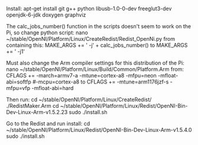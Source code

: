 Install:
apt-get install git g++ python libusb-1.0-0-dev freeglut3-dev openjdk-6-jdk doxygen graphviz

The calc_jobs_number() function in the scripts doesn't seem to work on the Pi, so change python script:
nano ~/stable/OpenNI/Platform/Linux/CreateRedist/Redist_OpenNi.py
from containing this: 
MAKE_ARGS += ' -j' + calc_jobs_number()
to 
MAKE_ARGS += ' -j1'

Must also change the Arm compiler settings for this distribution of the Pi:
nano ~/stable/OpenNI/Platform/Linux/Build/Common/Platform.Arm
from:
CFLAGS += -march=armv7-a -mtune=cortex-a8 -mfpu=neon -mfloat-abi=softfp #-mcpu=cortex-a8
to 
CFLAGS += -mtune=arm1176jzf-s -mfpu=vfp -mfloat-abi=hard
 
Then run:
cd ~/stable/OpenNI/Platform/Linux/CreateRedist/
./RedistMaker.Arm 
cd ~/stable/OpenNI/Platform/Linux/Redist/OpenNI-Bin-Dev-Linux-Arm-v1.5.2.23
sudo ./install.sh
 
Go to the Redist and run install:
cd ~/stable/OpenNI/Platform/Linux/Redist/OpenNI-Bin-Dev-Linux-Arm-v1.5.4.0
sudo ./install.sh
